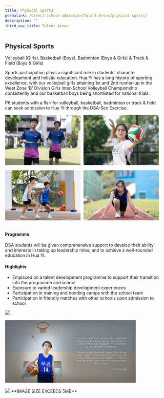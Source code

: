 ```yaml
---
title: Physical Sports
permalink: /direct-school-admission/Talent-Areas/physical-sports/
description: ""
third_nav_title: Talent Areas
---
```

## Physical Sports

Volleyball (Girls), Basketball (Boys), Badminton (Boys & Girls) & Track & Field (Boys & Girls)

Sports participation plays a significant role in students’ character development and holistic education. Hua Yi has a long history of sporting excellence, with our volleyball girls attaining 1st and 2nd runner-up in the West Zone ‘B’ Division Girls Inter-School Volleyball Championship consistently and our basketball boys being shortlisted for national trials. 

P6 students with a flair for volleyball, basketball, badminton or track & field can seek admission to Hua Yi through the DSA-Sec Exercise.

<img src="/images/Badminton Boys.jpeg" style="width:49%" align=left>
<img src="/images/Volleyball.jpeg" style="width:49%" align=right>
<br clear="left"><br>

<img src="/images/Basketball.jpeg" style="width:49%" align=left>
<img src="/images/Track N Field.jpeg" style="width:49%" align=right>
<br clear="left"><br>

#### Programme

DSA students will be given comprehensive support to develop their ability and interests in taking up leadership roles, and to achieve a well-rounded education in Hua Yi.

#### Highlights

*   Emplaced on a talent development programme to support their transition into the programme and school
*   Exposure to varied leadership development experiences
*   Participation in training and bonding camps with the school team
*   Participation in friendly matches with other schools upon admission to school

<img src="/images/VB_v2.jpg" style="width:85%">

<img src="/images/BB_v2.jpg" style="width:85%"><br>

<img src="/images/eng1.jpeg" style="width:85%">
**IMAGE SIZE EXCEEDS 5MB**